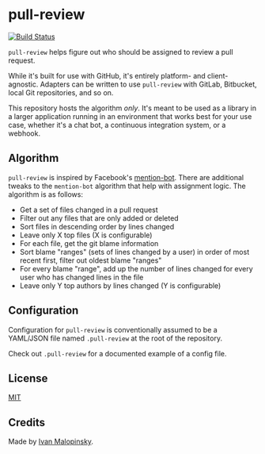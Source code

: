 # pull-review

[![Build Status](https://travis-ci.org/imsky/pull-review.svg?branch=master)](https://travis-ci.org/imsky/pull-review)

`pull-review` helps figure out who should be assigned to review a pull request.

While it's built for use with GitHub, it's entirely platform- and client-agnostic. Adapters can be written to use `pull-review` with GitLab, Bitbucket, local Git repositories, and so on.

This repository hosts the algorithm *only*. It's meant to be used as a library in a larger application running in an environment that works best for your use case, whether it's a chat bot, a continuous integration system, or a webhook.

## Algorithm

`pull-review` is inspired by Facebook's [mention-bot](https://github.com/facebook/mention-bot). There are additional tweaks to the `mention-bot` algorithm that help with assignment logic. The algorithm is as follows:

* Get a set of files changed in a pull request
* Filter out any files that are only added or deleted
* Sort files in descending order by lines changed
* Leave only X top files (X is configurable)
* For each file, get the git blame information
* Sort blame "ranges" (sets of lines changed by a user) in order of most recent first, filter out oldest blame "ranges"
* For every blame "range", add up the number of lines changed for every user who has changed lines in the file
* Leave only Y top authors by lines changed (Y is configurable)

## Configuration

Configuration for `pull-review` is conventionally assumed to be a YAML/JSON file named `.pull-review` at the root of the repository.

Check out `.pull-review` for a documented example of a config file.

## License

[MIT](http://opensource.org/licenses/MIT)

## Credits

Made by [Ivan Malopinsky](http://imsky.co).